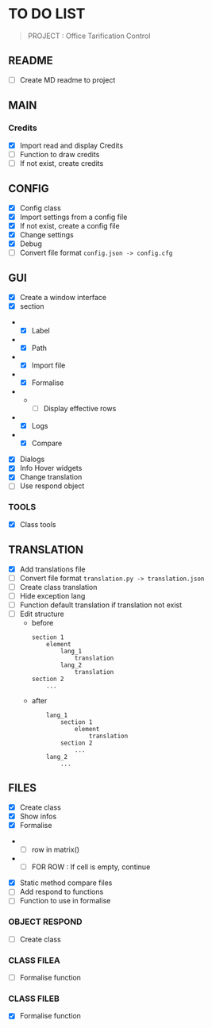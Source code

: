 # TO DO LIST
> PROJECT : Office Tarification Control

## README
- [ ] Create MD readme to project

## MAIN
### Credits
- [x] Import read and display Credits
- [ ] Function to draw credits
- [ ] If not exist, create credits 

## CONFIG
- [x] Config class
- [x] Import settings from a config file
- [x] If not exist, create a config file
- [x] Change settings
- [x] Debug
- [ ] Convert file format
    `config.json -> config.cfg`

## GUI
- [x] Create a window interface
- [x] section
- - [x] Label
- - [x] Path
- - [x] Import file
- - [x] Formalise
- - - [ ] Display effective rows
- - [x] Logs
- - [x] Compare
- [x] Dialogs
- [x] Info Hover widgets
- [x] Change translation
- [ ] Use respond object

### TOOLS
- [x] Class tools

## TRANSLATION
- [x] Add translations file
- [ ] Convert file format
    `translation.py -> translation.json`
- [ ] Create class translation
- [ ] Hide exception lang
- [ ] Function default translation if translation not exist
- [ ] Edit structure
    - before
        ```
        section 1
            element
                lang_1
                    translation
                lang_2
                    translation
        section 2
            ...
        ```
    - after
        ```
            lang_1
                section 1
                    element
                        translation
                section 2
                    ...
            lang_2
                ...
        ```

## FILES
- [x] Create class
- [x] Show infos
- [x] Formalise
- - [ ] row in matrix() 
- - [ ] FOR ROW : If cell is empty, continue
- [x] Static method compare files
- [ ] Add respond to functions
- [ ] Function to use in formalise

### OBJECT RESPOND
- [ ] Create class

### CLASS FILEA
- [ ] Formalise function

### CLASS FILEB
- [X] Formalise function
